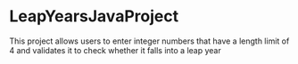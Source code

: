 # LeapYearsJavaProject
This project allows users to enter integer numbers that have a length limit of 4 and validates it to check whether it falls into a leap year
